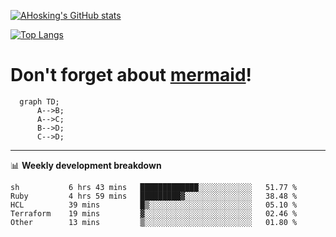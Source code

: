 [![AHosking's GitHub stats](https://github-readme-stats.vercel.app/api?username=ahosking&count_private=true&show_icons=true&theme=onedark&hide_rank=true&include_all_commits=true)](https://github.com/ahosking)

[![Top Langs](https://github-readme-stats.vercel.app/api/top-langs/?username=ahosking&layout=compact&theme=onedark)](https://github.com/ahosking)


# Don't forget about [mermaid](https://github.blog/2022-02-14-include-diagrams-markdown-files-mermaid/)!

```mermaid
  graph TD;
      A-->B;
      A-->C;
      B-->D;
      C-->D;
```
-------

📊 **Weekly development breakdown**

<!--START_SECTION:waka-->

```text
sh           6 hrs 43 mins   █████████████░░░░░░░░░░░░   51.77 %
Ruby         4 hrs 59 mins   █████████▓░░░░░░░░░░░░░░░   38.48 %
HCL          39 mins         █▒░░░░░░░░░░░░░░░░░░░░░░░   05.10 %
Terraform    19 mins         ▓░░░░░░░░░░░░░░░░░░░░░░░░   02.46 %
Other        13 mins         ▒░░░░░░░░░░░░░░░░░░░░░░░░   01.80 %
```

<!--END_SECTION:waka-->
